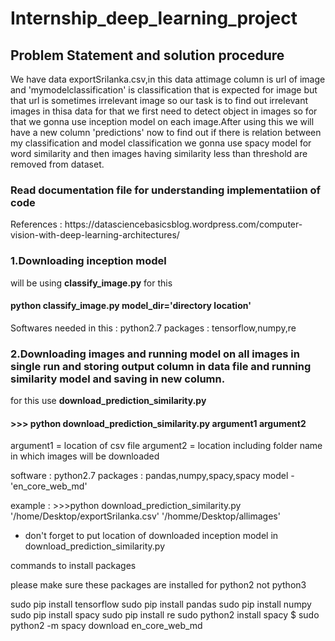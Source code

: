 # Internship_deep_learning_project
<h2>Problem Statement and solution procedure</h2>
We have data exportSrilanka.csv,in this data attimage column is url of image and 'mymodelclassification' is classification that is expected for image but that url is sometimes irrelevant image so our task is to find out irrelevant images in thisa data for that we first need to detect object in images so for that we gonna use inception model on each image.After using this we will have a new column 'predictions' now to find out if there is relation between my classification and model classification we gonna use spacy model for word similarity and then images having similarity less than threshold are removed from dataset.

<h3>Read documentation file for understanding implementatiion of code</h3>
References : <href>https://datasciencebasicsblog.wordpress.com/computer-vision-with-deep-learning-architectures/</href>


<h3>1.Downloading inception model </h3>

will be using <b>classify_image.py</b> for this 

<h4> python  classify_image.py  model_dir='directory location'</h4>
Softwares needed in this : python2.7
packages : tensorflow,numpy,re

<h3>2.Downloading images and running model on all images in single run and storing output column in data file and running similarity model and saving in new column.</h3>

for this use <b>download_prediction_similarity.py</b>

<h4>>>> python download_prediction_similarity.py argument1 argument2</h4>

argument1 = location of csv file
argument2 = location including folder name in which images will be downloaded

software : python2.7
packages : pandas,numpy,spacy,spacy model - 'en_core_web_md'


example : >>>python download_prediction_similarity.py '/home/Desktop/exportSrilanka.csv' '/homme/Desktop/allimages'

* don't forget to put location of downloaded inception model in download_prediction_similarity.py


commands to install packages

please make sure these packages are installed for python2 not python3

sudo pip install tensorflow
sudo pip install pandas
sudo pip install numpy
sudo pip install spacy
sudo pip install re
sudo python2 install spacy $ sudo python2 -m spacy download en_core_web_md  
 
